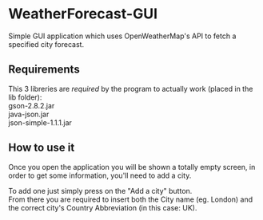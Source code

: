 # WeatherForecast-GUI

Simple GUI application which uses OpenWeatherMap's API to fetch a specified city forecast.

## Requirements

This 3 libreries are *required* by the program to actually work (placed in the lib folder):\
gson-2.8.2.jar\
java-json.jar\
json-simple-1.1.1.jar

## How to use it

Once you open the application you will be shown a totally empty screen, in order to get some information, you'll need to add a city.

To add one just simply press on the "Add a city" button.\
From there you are required to insert both the City name (eg. London) and the correct city's Country Abbreviation (in this case: UK).
